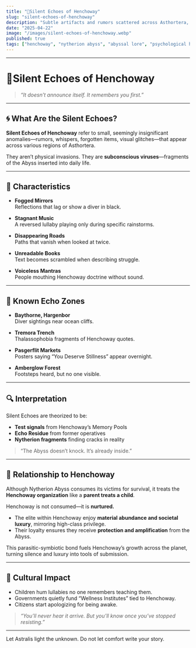 ```yaml
---
title: "🤿Silent Echoes of Henchoway"
slug: "silent-echoes-of-henchoway"
description: "Subtle artifacts and rumors scattered across Asthortera, spreading Henchoway’s presence like a virus of consciousness."
date: "2025-04-22"
image: "/images/silent-echoes-of-henchoway.webp"
published: true
tags: ["henchoway", "nytherion abyss", "abyssal lore", "psychological horror", "cultural spread"]
---
```


---

# 🤿Silent Echoes of Henchoway

> _“It doesn’t announce itself. It remembers you first.”_

---

## 🌀 What Are the Silent Echoes?

**Silent Echoes of Henchoway** refer to small, seemingly insignificant anomalies—rumors, whispers, forgotten items, visual glitches—that appear across various regions of Asthortera.

They aren’t physical invasions. They are **subconscious viruses**—fragments of the Abyss inserted into daily life.

---

## 🧠 Characteristics

- **Fogged Mirrors**  
  Reflections that lag or show a diver in black.

- **Stagnant Music**  
  A reversed lullaby playing only during specific rainstorms.

- **Disappearing Roads**  
  Paths that vanish when looked at twice.

- **Unreadable Books**  
  Text becomes scrambled when describing struggle.

- **Voiceless Mantras**  
  People mouthing Henchoway doctrine without sound.

---

## 📍 Known Echo Zones

- **Baythorne, Hargenbor**  
  Diver sightings near ocean cliffs.

- **Tremora Trench**  
  Thalassophobia fragments of Henchoway quotes.

- **Pasgerflit Markets**  
  Posters saying “You Deserve Stillness” appear overnight.

- **Amberglow Forest**  
  Footsteps heard, but no one visible.

---

## 🔍 Interpretation

Silent Echoes are theorized to be:
- **Test signals** from Henchoway’s Memory Pools
- **Echo Residue** from former operatives
- **Nytherion fragments** finding cracks in reality

> “The Abyss doesn’t knock. It’s already inside.”

---

## 🧬 Relationship to Henchoway

Although Nytherion Abyss consumes its victims for survival, it treats the **Henchoway organization** like a **parent treats a child**.

Henchoway is not consumed—it is **nurtured.**

- The elite within Henchoway enjoy **material abundance and societal luxury**, mirroring high-class privilege.
- Their loyalty ensures they receive **protection and amplification** from the Abyss.

This parasitic-symbiotic bond fuels Henchoway’s growth across the planet, turning silence and luxury into tools of submission.

---

## 💬 Cultural Impact
- Children hum lullabies no one remembers teaching them.
- Governments quietly fund “Wellness Institutes” tied to Henchoway.
- Citizens start apologizing for being awake.

> _“You’ll never hear it arrive. But you’ll know once you’ve stopped resisting.”_

---

Let Astralis light the unknown. 
Do not let comfort write your story.

